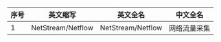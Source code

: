 | 序号 | 英文缩写 | 英文全名 | 中文全名 |
| ---- | -------- | -------- | -------- |
| 1  | NetStream/Netflow | NetStream/Netflow                                     | 网络流量采集              |

